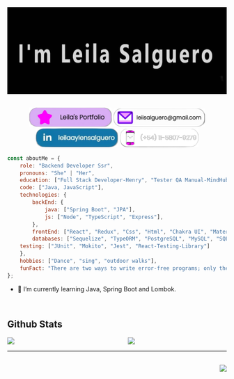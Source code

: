 <div align="center"> 
    <img align="center" style="height: 200px; width: 850px" src='./assets/imLeila.gif'></img>
</div>
   
<br/>  

<p align="center">
	<a href="https://leila-salguero.vercel.app/?vercelToolbarCode=79pKbrxOt9tKESs"><img src="./assets/portfolioButton.png" alt="Website" style="width: 190px"/></a>
	<a href="mailto:leiisalguero@gmail.com"><img src="./assets/emailButton.png" alt="Gmail" style="width: 210px " /></a>
	<a href="https://linkedin.com/in/leilaaylensalguero"><img src="./assets/LinkedInButton.png" alt="LinkedIn" style="width: 190px " /></a>
	<a href=""><img src="./assets/celIButton.png" alt="celphone" style="width: 180px" /></a>
</p>

```js
const aboutMe = {
    role: "Backend Developer Ssr",
    pronouns: "She" | "Her",
    education: ["Full Stack Developer-Henry", "Tester QA Manual-MindHub"],
    code: ["Java, JavaScript"],
    technologies: {
        backEnd: {
            java: ["Spring Boot", "JPA"],
            js: ["Node", "TypeScript", "Express"],
        },
       	frontEnd: ["React", "Redux", "Css", "Html", "Chakra UI", "Material UI", "React-Query", "Angular"],
        databases: ["Sequelize", "TypeORM", "PostgreSQL", "MySQL", "SQLite"],
	testing: ["JUnit", "Mokito", "Jest", "React-Testing-Library"]
    },
    hobbies: ["Dance", "sing", "outdoor walks"],
    funFact: "There are two ways to write error-free programs; only the third one works"
};
``` 

<!-- - 🔭 I’m currently working on [Github Profilinator](https://github.com/rishavanand/github-profilinator)   -->
  
- 🌱 I’m currently learning Java, Spring Boot and Lombok.

<br/> 

## Github Stats  

<div>
<img src="https://github-readme-stats.vercel.app/api?username=LeyAylen6&show_icons=true&count_private=true&hide_border=true" align="left" style="width: 50%"/>

<img src="https://github-readme-stats.vercel.app/api/top-langs/?username=LeyAylen6&hide_border=true&layout=compact" align="right" style="width: 45%" />
</div>

<br/> 

*** 
<br/> 

<div align="right">
	<img src="https://komarev.com/ghpvc/?username=LeyAylen6&&style=flat-square" />
</div>  
